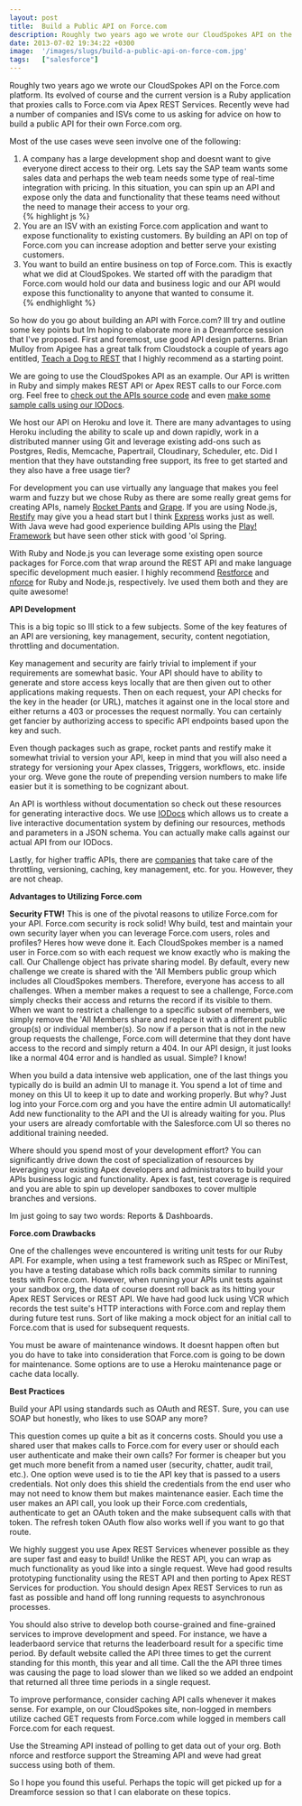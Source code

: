 ```yaml
---
layout: post
title:  Build a Public API on Force.com
description: Roughly two years ago we wrote our CloudSpokes API on the Force.com platform. Its evolved of course and the current version is a Ruby application that proxies calls to Force.com via Apex REST Services. Recently weve had a number of companies and ISVs come to us asking for advice on how to build a public API for their own Force.com org. Most of the use cases weve seen involve one of the following- 1. A company has a large development shop and doesnt want to give everyone   direct access to th
date: 2013-07-02 19:34:22 +0300
image:  '/images/slugs/build-a-public-api-on-force-com.jpg'
tags:   ["salesforce"]
---
```

<p>Roughly two years ago we wrote our CloudSpokes API on the Force.com platform. Its evolved of course and the current version is a Ruby application that proxies calls to Force.com via Apex REST Services. Recently weve had a number of companies and ISVs come to us asking for advice on how to build a public API for their own Force.com org.</p>
<p>Most of the use cases weve seen involve one of the following:</p>
<ol>
 <li>A company has a large development shop and doesnt want to give everyone direct access to their org. Lets say the SAP team wants some sales data and perhaps the web team needs some type of real-time integration with pricing. In this situation, you can spin up an API and expose only the data and functionality that these teams need without the need to manage their access to your org.</li>
{% highlight js %}<li>You are an ISV with an existing Force.com application and want to expose functionality to existing customers. By building an API on top of Force.com you can increase adoption and better serve your existing customers.</li>

<li>You want to build an entire business on top of Force.com. This is exactly what we did at CloudSpokes. We started off with the paradigm that Force.com would hold our data and business logic and our API would expose this functionality to anyone that wanted to consume it. </li>
{% endhighlight %}
</ol>
<p>So how do you go about building an API with Force.com? Ill try and outline some key points but Im hoping to elaborate more in a Dreamforce session that I've proposed. First and foremost, use good API design patterns. Brian Mulloy from Apigee has a great talk from Cloudstock a couple of years ago entitled, <a href="https://blog.apigee.com/detail/restful_api_design">Teach a Dog to REST</a> that I highly recommend as a starting point.</p>
<p>We are going to use the CloudSpokes API as an example. Our API is written in Ruby and simply makes REST API or Apex REST calls to our Force.com org. Feel free to <a href="https://github.com/cloudspokes/cs-api">check out the APIs source code</a> and even <a href="http://iodocs.cloudspokes.com/">make some sample calls using our IODocs</a>.</p>
<p>We host our API on Heroku and love it. There are many advantages to using Heroku including the ability to scale up and down rapidly, work in a distributed manner using Git and leverage existing add-ons such as Postgres, Redis, Memcache, Papertrail, Cloudinary, Scheduler, etc. Did I mention that they have outstanding free support, its free to get started and they also have a free usage tier?</p>
<p>For development you can use virtually any language that makes you feel warm and fuzzy but we chose Ruby as there are some really great gems for creating APIs, namely <a href="https://github.com/filtersquad/rocket_pants">Rocket Pants</a> and <a href="https://github.com/intridea/grape">Grape</a>. If you are using Node.js, <a href="https://github.com/mcavage/node-restify">Restify</a> may give you a head start but I think <a href="http://expressjs.com/">Express</a> works just as well. With Java weve had good experience building APIs using the <a href="http://www.playframework.com/">Play! Framework</a> but have seen other stick with good 'ol Spring.</p>
<p>With Ruby and Node.js you can leverage some existing open source packages for Force.com that wrap around the REST API and make language specific development much easier. I highly recommend <a href="https://github.com/ejholmes/restforce">Restforce</a> and <a href="https://github.com/kevinohara80/nforce">nforce</a> for Ruby and Node.js, respectively. Ive used them both and they are quite awesome!</p>
<p><strong>API Development</strong></p>
<p>This is a big topic so Ill stick to a few subjects. Some of the key features of an API are versioning, key management, security, content negotiation, throttling and documentation.</p>
<p>Key management and security are fairly trivial to implement if your requirements are somewhat basic. Your API should have to ability to generate and store access keys locally that are then given out to other applications making requests. Then on each request, your API checks for the key in the header (or URL), matches it against one in the local store and either returns a 403 or processes the request normally. You can certainly get fancier by authorizing access to specific API endpoints based upon the key and such.</p>
<p>Even though packages such as grape, rocket pants and restify make it somewhat trivial to version your API, keep in mind that you will also need a strategy for versioning your Apex classes, Triggers, workflows, etc. inside your org. Weve gone the route of prepending version numbers to make life easier but it is something to be cognizant about.</p>
<p>An API is worthless without documentation so check out these resources for generating interactive docs. We use <a href="http://iodocs.cloudspokes.com/cloudspokes">IODocs</a> which allows us to create a live interactive documentation system by defining our resources, methods and parameters in a JSON schema. You can actually make calls against our actual API from our IODocs.</p>
<p>Lastly, for higher traffic APIs, there are <a href="https://www.google.com/search?q=api+management&oq=api+management&aqs=chrome.0.57j0l3j60l2.3649j0&sourceid=chrome&ie=UTF-8">companies</a> that take care of the throttling, versioning, caching, key management, etc. for you. However, they are not cheap.</p>
<p><strong>Advantages to Utilizing Force.com</strong></p>
<p><strong>Security FTW!</strong> This is one of the pivotal reasons to utilize Force.com for your API. Force.com security is rock solid! Why build, test and maintain your own security layer when you can leverage Force.com users, roles and profiles? Heres how weve done it. Each CloudSpokes member is a named user in Force.com so with each request we know exactly who is making the call. Our Challenge object has private sharing model. By default, every new challenge we create is shared with the 'All Members public group which includes all CloudSpokes members. Therefore, everyone has access to all challenges. When a member makes a request to see a challenge, Force.com simply checks their access and returns the record if its visible to them. When we want to restrict a challenge to a specific subset of members, we simply remove the 'All Members share and replace it with a different public group(s) or individual member(s). So now if a person that is not in the new group requests the challenge, Force.com will determine that they dont have access to the record and simply return a 404. In our API design, it just looks like a normal 404 error and is handled as usual. Simple? I know!</p>
<p>When you build a data intensive web application, one of the last things you typically do is build an admin UI to manage it. You spend a lot of time and money on this UI to keep it up to date and working properly. But why? Just log into your Force.com org and you have the entire admin UI automatically! Add new functionality to the API and the UI is already waiting for you. Plus your users are already comfortable with the Salesforce.com UI so theres no additional training needed.</p>
<p>Where should you spend most of your development effort? You can significantly drive down the cost of specialization of resources by leveraging your existing Apex developers and administrators to build your APIs business logic and functionality. Apex is fast, test coverage is required and you are able to spin up developer sandboxes to cover multiple branches and versions.</p>
<p>Im just going to say two words: Reports & Dashboards.</p>
<p><strong>Force.com Drawbacks</strong></p>
<p>One of the challenges weve encountered is writing unit tests for our Ruby API. For example, when using a test framework such as RSpec or MiniTest, you have a testing database which rolls back commits similar to running tests with Force.com. However, when running your APIs unit tests against your sandbox org, the data of course doesnt roll back as its hitting your Apex REST Services or REST API. We have had good luck using VCR which records the test suite's HTTP interactions with Force.com and replay them during future test runs. Sort of like making a mock object for an initial call to Force.com that is used for subsequent requests.</p>
<p>You must be aware of maintenance windows. It doesnt happen often but you do have to take into consideration that Force.com is going to be down for maintenance. Some options are to use a Heroku maintenance page or cache data locally.</p>
<p><strong>Best Practices</strong></p>
<p>Build your API using standards such as OAuth and REST. Sure, you can use SOAP but honestly, who likes to use SOAP any more?</p>
<p>This question comes up quite a bit as it concerns costs. Should you use a shared user that makes calls to Force.com for every user or should each user authenticate and make their own calls? For former is cheaper but you get much more benefit from a named user (security, chatter, audit trail, etc.). One option weve used is to tie the API key that is passed to a users credentials. Not only does this shield the credentials from the end user who may not need to know them but makes maintenance easier. Each time the user makes an API call, you look up their Force.com credentials, authenticate to get an OAuth token and the make subsequent calls with that token. The refresh token OAuth flow also works well if you want to go that route.</p>
<p>We highly suggest you use Apex REST Services whenever possible as they are super fast and easy to build! Unlike the REST API, you can wrap as much functionality as youd like into a single request. Weve had good results prototyping functionality using the REST API and then porting to Apex REST Services for production. You should design Apex REST Services to run as fast as possible and hand off long running requests to asynchronous processes.</p>
<p>You should also strive to develop both course-grained and fine-grained services to improve development and speed. For instance, we have a leaderbaord service that returns the leaderboard result for a specific time period. By default website called the API three times to get the current standing for this month, this year and all time. Call the the API three times was causing the page to load slower than we liked so we added an endpoint that returned all three time periods in a single request.</p>
<p>To improve performance, consider caching API calls whenever it makes sense. For example, on our CloudSpokes site, non-logged in members utilize cached GET requests from Force.com while logged in members call Force.com for each request.</p>
<p>Use the Streaming API instead of polling to get data out of your org. Both nforce and restforce support the Streaming API and weve had great success using both of them.</p>
<p>So I hope you found this useful. Perhaps the topic will get picked up for a Dreamforce session so that I can elaborate on these topics.</p>


